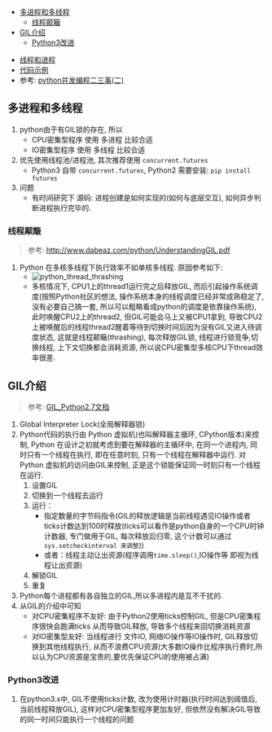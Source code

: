 <!-- TOC -->

- [多进程和多线程](#多进程和多线程)
    - [线程颠簸](#线程颠簸)
- [GIL介绍](#gil介绍)
    - [Python3改进](#python3改进)

<!-- /TOC -->

- [线程和进程](/Program/TechArticle/ThreadAndProcess.md)
- [代码示例](/Lib/ThreadAndProcess.py)
- 参考: [python并发编程二三事(二)](https://izsk.me/2017/02/11/python并发编程二三事(二)/)

## 多进程和多线程
1. python由于有GIL锁的存在, 所以
    - CPU密集型程序 使用 多进程 比较合适
    - IO密集型程序 使用 多线程 比较合适
2. 优先使用线程池/进程池, 其次推荐使用 `concurrent.futures`
    - Python3 自带 `concurrent.futures`, Python2 需要安装: `pip install futures`
3. 问题
    - 有时间研究下 源码: 进程创建是如何实现的(如何与底层交互), 如何异步判断进程执行完毕的.

### 线程颠簸
> 参考: http://www.dabeaz.com/python/UnderstandingGIL.pdf
1. Python 在多核多线程下执行效率不如单核多线程. 原因参考如下:
    - ![python_thread_thrashing](/attach/python_thread_thrashing.JPG)
    - 多核情况下, CPU1上的thread1运行完之后释放GIL, 而后引起操作系统调度(按照Python社区的想法, 操作系统本身的线程调度已经非常成熟稳定了, 没有必要自己搞一套, 所以可以粗略看成python的调度是依靠操作系统), 此时唤醒CPU2上的thread2, 但GIL可能会马上又被CPU1拿到, 导致CPU2上被唤醒后的线程thread2醒着等待到切换时间后因为没有GIL又进入待调度状态, 这就是线程颠簸(thrashing), 每次释放GIL锁, 线程进行锁竞争,切换线程, 上下文切换都会消耗资源, 所以说CPU密集型多核CPU下thread效率很差.

## GIL介绍
> 参考: [GIL_Python2.7文档](http://tool.oschina.net/uploads/apidocs/python2.7.3/c-api/init.html?highlight=gil#thread-state-and-the-global-interpreter-lock)

1. Global Interpreter Lock(全局解释器锁)
2. Python代码的执行由 Python 虚拟机(也叫解释器主循环, CPython版本)来控制, Python 在设计之初就考虑到要在解释器的主循环中, 在同一个进程内, 同时只有一个线程在执行, 即在任意时刻, 只有一个线程在解释器中运行. 对Python 虚拟机的访问由GIL来控制, 正是这个锁能保证同一时刻只有一个线程在运行. 
    1. 设置GIL
    2. 切换到一个线程去运行
    3. 运行：
        - 指定数量的字节码指令(GIL的释放逻辑是当前线程遇见IO操作或者ticks计数达到100时释放(ticks可以看作是python自身的一个CPU时钟计数器, 专门做用于GIL, 每次释放后归零, 这个计数可以通过 `sys.setcheckinterval 来调整`))
        - 或者：线程主动让出资源(程序调用`time.sleep()`,IO操作等 即视为线程让出资源)
    4. 解锁GIL
    5. 重复
3. Python每个进程都有各自独立的GIL,所以多进程内是互不干扰的.
4. 从GIL的介绍中可知
    - 对CPU密集程序不友好: 由于Python2使用ticks控制GIL, 但是CPU密集程序很快会跑满ticks 从而导致GIL释放, 导致多个线程来回切换消耗资源
    - 对IO密集型友好: 当线程进行 文件IO, 网络IO操作等IO操作时, GIL释放切换到其他线程执行, 从而不浪费CPU资源(大多数IO操作比程序执行费时,所以认为CPU资源是宝贵的,要优先保证CPU的使用被占满)

### Python3改进
1. 在python3.x中, GIL不使用ticks计数, 改为使用计时器(执行时间达到阈值后, 当前线程释放GIL), 这样对CPU密集型程序更加友好, 但依然没有解决GIL导致的同一时间只能执行一个线程的问题

